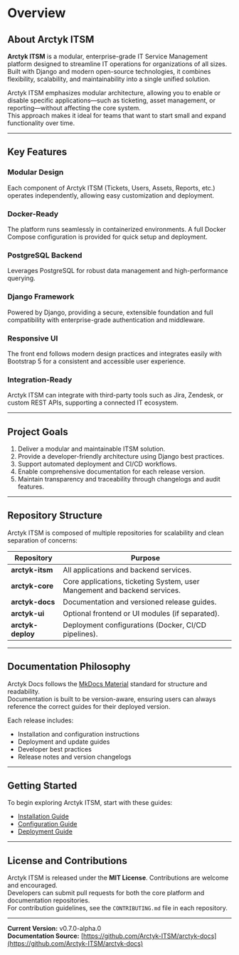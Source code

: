 # Overview

## About Arctyk ITSM

**Arctyk ITSM** is a modular, enterprise-grade IT Service Management platform designed to streamline IT operations for organizations of all sizes.  
Built with Django and modern open-source technologies, it combines flexibility, scalability, and maintainability into a single unified solution.

Arctyk ITSM emphasizes modular architecture, allowing you to enable or disable specific applications—such as ticketing, asset management, or reporting—without affecting the core system.  
This approach makes it ideal for teams that want to start small and expand functionality over time.

---

## Key Features

### Modular Design
Each component of Arctyk ITSM (Tickets, Users, Assets, Reports, etc.) operates independently, allowing easy customization and deployment.

### Docker-Ready
The platform runs seamlessly in containerized environments. A full Docker Compose configuration is provided for quick setup and deployment.

### PostgreSQL Backend
Leverages PostgreSQL for robust data management and high-performance querying.

### Django Framework
Powered by Django, providing a secure, extensible foundation and full compatibility with enterprise-grade authentication and middleware.

### Responsive UI
The front end follows modern design practices and integrates easily with Bootstrap 5 for a consistent and accessible user experience.

### Integration-Ready
Arctyk ITSM can integrate with third-party tools such as Jira, Zendesk, or custom REST APIs, supporting a connected IT ecosystem.

---

## Project Goals

1. Deliver a modular and maintainable ITSM solution.
2. Provide a developer-friendly architecture using Django best practices.
3. Support automated deployment and CI/CD workflows.
4. Enable comprehensive documentation for each release version.
5. Maintain transparency and traceability through changelogs and audit features.

---

## Repository Structure

Arctyk ITSM is composed of multiple repositories for scalability and clean separation of concerns:

| Repository | Purpose |
|-------------|----------|
| **arctyk-itsm** | All applications and backend services. |
| **arctyk-core**  | Core applications, ticketing System, user Mangement and backend services. |
| **arctyk-docs** | Documentation and versioned release guides. |
| **arctyk-ui** | Optional frontend or UI modules (if separated). |
| **arctyk-deploy** | Deployment configurations (Docker, CI/CD pipelines). |

---

## Documentation Philosophy

Arctyk Docs follows the [MkDocs Material](https://squidfunk.github.io/mkdocs-material/) standard for structure and readability.  
Documentation is built to be version-aware, ensuring users can always reference the correct guides for their deployed version.

Each release includes:

- Installation and configuration instructions
- Deployment and update guides
- Developer best practices
- Release notes and version changelogs

---

## Getting Started

To begin exploring Arctyk ITSM, start with these guides:

- [Installation Guide](getting-started/installation.md)
- [Configuration Guide](getting-started/configuration.md)
- [Deployment Guide](getting-started/deployment.md)

---

## License and Contributions

Arctyk ITSM is released under the **MIT License**. Contributions are welcome and encouraged.  
Developers can submit pull requests for both the core platform and documentation repositories.  
For contribution guidelines, see the `CONTRIBUTING.md` file in each repository.

---

**Current Version:** v0.7.0-alpha.0  
**Documentation Source:** [https://github.com/Arctyk-ITSM/arctyk-docs](https://github.com/Arctyk-ITSM/arctyk-docs)
